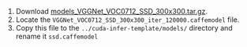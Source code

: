 1. Download [models_VGGNet_VOC0712_SSD_300x300.tar.gz](https://drive.google.com/file/d/0BzKzrI_SkD1_WVVTSmQxU0dVRzA/view).
2. Locate the `VGGNet_VOC0712_SSD_300x300_iter_120000.caffemodel` file. 
3. Copy this file to the `../cuda-infer-template/models/` directory and rename it `ssd.caffemodel`
